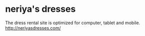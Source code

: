 # neriya's dresses

The dress rental site is optimized for computer, tablet and mobile.
http://neriyasdresses.com/
